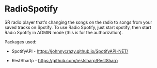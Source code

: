 # RadioSpotify
SR radio player that's changing the songs on the radio to songs from your saved tracks on Spotify. To use Radio Spotify, just start spotify, then start Radio Spotify in ADMIN mode (this is for the authorization).

Packages used:

* SpotifyAPI - https://johnnycrazy.github.io/SpotifyAPI-NET/

* RestShartp - https://github.com/restsharp/RestSharp

